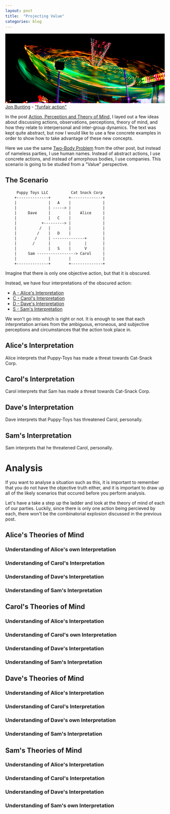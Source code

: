 ```yaml
---
layout: post
title:  "Projecting Value"
categories: blog
---
```


<p class="attribution">
	<img src="/images/value_projection/carnival.png" class="image fit" />
	<a href="https://www.flickr.com/photos/84744710@N06/">Jon Bunting</a> -
	<a href="https://www.flickr.com/photos/84744710@N06/15343965722/in/photolist-pnTQr9-77cabj-afDBV-7MuTQ6-dNMcyf-9rR9W-nsdrnP-6sNdcU-9FyQE2-3aebX-xipyu1-kSDsda-dP1hwD-5UyVBn-7rso4-6sNbzb-59D9mL-4HwVTW-kFGF2A-jH4bio-a1QeLb-5nDUxH-bqGHAL-ZLFL1-8kk2hn-dpg9rU-we4RCE-aDxv73-aRwcRD-9rscBX-7fLhe5-5EfFUP-6y3pWB-3aebU-59Dd4G-zyE9st-5vpQ9b-7eiEyR-dZyQ56-oDngpZ-5YW9uP-afDPD-LtEzS-yM4UB6-9Em9tU-6ArL63-6ArL7E-eejFw1-8NqGic-5iA2y7">"funfair action"</a>
</p>

In the post 
[Action, Perception and Theory of Mind,](/blog/2016/02/22/1456064564-value_perception_action_tom.html)
I layed out a few ideas about discussing actions, observations, perceptions, theory of mind, and
how they relate to interpersonal and inter-group dynamics.
The text was kept quite abstract, but now I would like to use a few concrete examples
in order to show how to take advantage of these new concepts.

Here we use the same
[Two-Body Problem](/blog/2016/02/22/1456064564-value_perception_action_tom.html#the-two-body-two-parties-per-body-problem)
from the other post, but instead of nameless parties, I use human names.
Instead of abstract actions, I use concrete actions, and instead of
amorphous bodies, I use companies. This scenario is going to be studied
from a "Value" perspective.

<!--more-->

## The Scenario


         Puppy Toys LLC          Cat Snack Corp
        +--------------+        +--------------+
        |              |   A    |              |
        |              | -----> |              |
        |     Dave     |        |    Alice     |
        |              |   C    |              |
        |           +---------> |              |
        |          /   |        |              |
        |         /    |   D    |              |
        |        /     | --------------+       |
        |       /      |        |      |       |
        |              |   S    |      V       |
        |     Sam -----------------> Carol     |
        |              |        |              |
        +--------------+        +--------------+


Imagine that there is only one objective action, but that it is obscured.

Instead, we have four interpretations of the obscured action:

* [A - Alice's Interpretation](#alices-interpretation)
* [C - Carol's Interpretation](#carols-interpretation)
* [D - Dave's Interpretation](#daves-interpretation)
* [S - Sam's Interpretation](#sams-interpretation)

We won't go into which is right or not. It is enough to see that each interpretation
arrises from the ambiguous, erroneous, and subjective perceptions and
circumstances that the action took place in.

## Alice's Interpretation

Alice interprets that Puppy-Toys has made a threat towards Cat-Snack Corp.

## Carol's Interpretation

Carol interprets that Sam has made a threat towards Cat-Snack Corp.

## Dave's Interpretation

Dave interprets that Puppy-Toys has threatened Carol, personally.

## Sam's Interpretation

Sam interprets that he threatened Carol, personally.


# Analysis

If you want to analyse a situation such as this, it is important to remember that you
do not have the objective truth either, and it is important to draw up all of the
likely scenarios that occured before you perform analysis.

Let's have a take a step up the ladder and look at the theory of mind of each of our
parties. Luckily, since there is only one action being percieved by each, there
won't be the combinatorial explosion discussed in the previous post.


## Alice's Theories of Mind

### Understanding of Alice's own Interpretation
### Understanding of Carol's Interpretation
### Understanding of Dave's Interpretation
### Understanding of Sam's Interpretation

## Carol's Theories of Mind

### Understanding of Alice's Interpretation
### Understanding of Carol's own Interpretation
### Understanding of Dave's Interpretation
### Understanding of Sam's Interpretation

## Dave's Theories of Mind

### Understanding of Alice's Interpretation
### Understanding of Carol's Interpretation
### Understanding of Dave's own Interpretation
### Understanding of Sam's Interpretation

## Sam's Theories of Mind

### Understanding of Alice's Interpretation
### Understanding of Carol's Interpretation
### Understanding of Dave's Interpretation
### Understanding of Sam's own Interpretation

